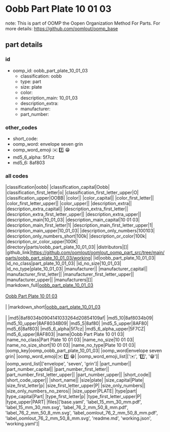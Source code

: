 # Oobb Part Plate 10 01 03  

note: This is part of OOMP the Oopen Organization Method For Parts. For more details: https://github.com/oomlout/oomp_base

##  part details





### id
* oomp_id: oobb_part_plate_10_01_03
  * classification: oobb
  * type: part
  * size: plate
  * color: 
  * description_main: 10_01_03
  * description_extra: 
  * manufacturer: 
  * part_number: 

### other_codes
* short_code: 
* oomp_word: envelope seven grin
* oomp_word_emoji :envelope: :seven: :grin:
* md5_6_alpha: 5f7cz
* md5_6: 8af803

### all codes 
|classification|oobb|
|classification_capital|Oobb|
|classification_first_letter|o|
|classification_first_letter_upper|O|
|classification_upper|OOBB|
|color||
|color_capital||
|color_first_letter||
|color_first_letter_upper||
|color_upper||
|description_extra||
|description_extra_capital||
|description_extra_first_letter||
|description_extra_first_letter_upper||
|description_extra_upper||
|description_main|10_01_03|
|description_main_capital|10 01 03|
|description_main_first_letter|1|
|description_main_first_letter_upper|1|
|description_main_upper|10_01_03|
|description_only_numbers|100103|
|description_only_numbers_short|100k|
|description_or_color|100k|
|description_or_color_upper|100K|
|directory|parts/oobb_part_plate_10_01_03|
|distributors|[]|
|github_link|https://github.com/oomlout/oomlout_oomp_part_src/tree/main/parts/oobb_part_plate_10_01_03/working|
|id|oobb_part_plate_10_01_03|
|id_no_class|part_plate_10_01_03|
|id_no_size|10_01_03|
|id_no_type|plate_10_01_03|
|manufacturer||
|manufacturer_capital||
|manufacturer_first_letter||
|manufacturer_first_letter_upper||
|manufacturer_upper||
|manufacturers|[]|
|markdown_full|[oobb_part_plate_10_01_03](https://github.com/oomlout/oomlout_oomp_part_src/tree/main/parts/oobb_part_plate_10_01_03/working)<br>[](https://github.com/oomlout/oomlout_oomp_part_src/tree/main/parts/oobb_part_plate_10_01_03/working)<br>[Oobb Part Plate 10 01 03](https://github.com/oomlout/oomlout_oomp_part_src/tree/main/parts/oobb_part_plate_10_01_03/working)<br><br>|
|markdown_short|[oobb_part_plate_10_01_03](https://github.com/oomlout/oomlout_oomp_part_src/tree/main/parts/oobb_part_plate_10_01_03/working)<br><br>|
|md5|8af8034b0904141033264d20854109af|
|md5_10|8af8034b09|
|md5_10_upper|8AF8034B09|
|md5_5|8af80|
|md5_5_upper|8AF80|
|md5_6|8af803|
|md5_6_alpha|5f7cz|
|md5_6_alpha_upper|5F7CZ|
|md5_6_upper|8AF803|
|name|Oobb Part Plate 10 01 03|
|name_no_class|Part Plate 10 01 03|
|name_no_size|10 01 03|
|name_no_size_short|10 01 03|
|name_no_type|Plate 10 01 03|
|oomp_key|oomp_oobb_part_plate_10_01_03|
|oomp_word|envelope seven grin|
|oomp_word_emoji|:envelope: :seven: :grin:|
|oomp_word_emoji_list|[':envelope:', ':seven:', ':grin:']|
|oomp_word_list|['envelope', 'seven', 'grin']|
|part_number||
|part_number_capital||
|part_number_first_letter||
|part_number_first_letter_upper||
|part_number_upper||
|short_code||
|short_code_upper||
|short_name||
|size|plate|
|size_capital|Plate|
|size_first_letter|p|
|size_first_letter_upper|P|
|size_only_numbers||
|size_only_numbers_no_zeros||
|size_upper|PLATE|
|type|part|
|type_capital|Part|
|type_first_letter|p|
|type_first_letter_upper|P|
|type_upper|PART|
|files|['base.yaml', 'label_15_mm_30_mm.pdf', 'label_15_mm_30_mm.svg', 'label_76_2_mm_50_8_mm.pdf', 'label_76_2_mm_50_8_mm.svg', 'label_oomlout_76_2_mm_50_8_mm.pdf', 'label_oomlout_76_2_mm_50_8_mm.svg', 'readme.md', 'working.json', 'working.yaml']|
